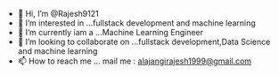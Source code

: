 - 👋 Hi, I’m @Rajesh9121
- 👀 I’m interested in ...fullstack development and machine learning
- 🌱 I’m currently iam a  ...Machine Learning Engineer
- 💞️ I’m looking to collaborate on ...fullstack development,Data Science and machine learning
- 📫 How to reach me ... mail me : alajangirajesh1999@gmail.com

<!---
Rajesh9121/Rajesh9121 is a ✨ special ✨ repository because its `README.md` (this file) appears on your GitHub profile.
You can click the Preview link to take a look at your changes.
--->
